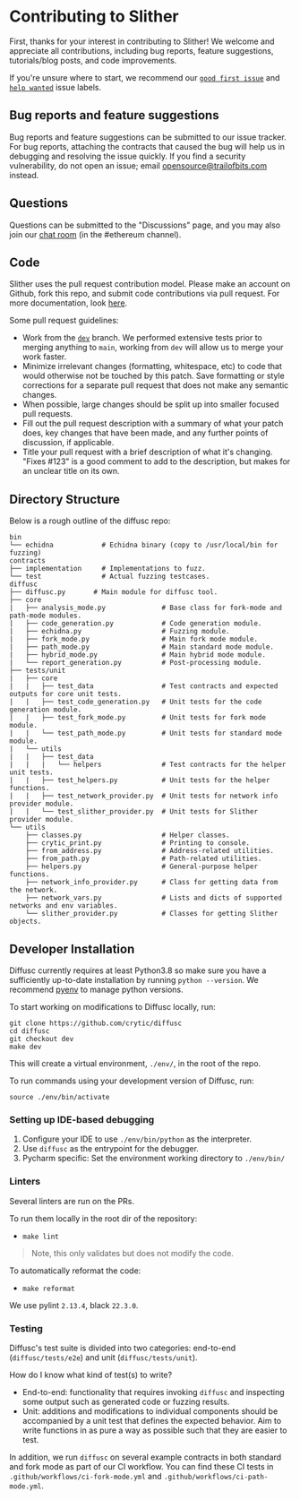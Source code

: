 # Contributing to Slither

First, thanks for your interest in contributing to Slither! We welcome and appreciate all contributions, including bug reports, feature suggestions, tutorials/blog posts, and code improvements.

If you're unsure where to start, we recommend our [`good first issue`](https://github.com/crytic/diffusc/issues?q=is%3Aopen+is%3Aissue+label%3A%22good+first+issue%22) and [`help wanted`](https://github.com/crytic/diffusc/issues?q=is%3Aissue+is%3Aopen+label%3A%22help+wanted%22) issue labels.

## Bug reports and feature suggestions

Bug reports and feature suggestions can be submitted to our issue tracker. For bug reports, attaching the contracts that caused the bug will help us in debugging and resolving the issue quickly. If you find a security vulnerability, do not open an issue; email opensource@trailofbits.com instead.

## Questions

Questions can be submitted to the "Discussions" page, and you may also join our [chat room](https://empireslacking.herokuapp.com/) (in the #ethereum channel).

## Code

Slither uses the pull request contribution model. Please make an account on Github, fork this repo, and submit code contributions via pull request. For more documentation, look [here](https://guides.github.com/activities/forking/).

Some pull request guidelines:

- Work from the [`dev`](https://github.com/crytic/diffusc/tree/dev) branch. We performed extensive tests prior to merging anything to `main`, working from `dev` will allow us to merge your work faster.
- Minimize irrelevant changes (formatting, whitespace, etc) to code that would otherwise not be touched by this patch. Save formatting or style corrections for a separate pull request that does not make any semantic changes.
- When possible, large changes should be split up into smaller focused pull requests.
- Fill out the pull request description with a summary of what your patch does, key changes that have been made, and any further points of discussion, if applicable.
- Title your pull request with a brief description of what it's changing. "Fixes #123" is a good comment to add to the description, but makes for an unclear title on its own.

## Directory Structure

Below is a rough outline of the diffusc repo:

```text
bin
└── echidna            # Echidna binary (copy to /usr/local/bin for fuzzing)
contracts
├── implementation     # Implementations to fuzz.
└── test               # Actual fuzzing testcases.
diffusc
├── diffusc.py       # Main module for diffusc tool.
├── core
|   ├── analysis_mode.py              # Base class for fork-mode and path-mode modules.
|   ├── code_generation.py            # Code generation module.
|   ├── echidna.py                    # Fuzzing module.
|   ├── fork_mode.py                  # Main fork mode module.
|   ├── path_mode.py                  # Main standard mode module.
|   ├── hybrid_mode.py                # Main hybrid mode module.
|   └── report_generation.py          # Post-processing module.
├── tests/unit
|   ├── core
|   |   ├── test_data                 # Test contracts and expected outputs for core unit tests.
|   |   ├── test_code_generation.py   # Unit tests for the code generation module.
|   |   ├── test_fork_mode.py         # Unit tests for fork mode module.
|   |   └── test_path_mode.py         # Unit tests for standard mode module.
|   └── utils
|   |   ├── test_data
|   |   |   └── helpers               # Test contracts for the helper unit tests.
|   |   ├── test_helpers.py           # Unit tests for the helper functions.
|   |   ├── test_network_provider.py  # Unit tests for network info provider module.
|   |   └── test_slither_provider.py  # Unit tests for Slither provider module.
└── utils
    ├── classes.py                    # Helper classes.
    ├── crytic_print.py               # Printing to console.
    ├── from_address.py               # Address-related utilities.
    ├── from_path.py                  # Path-related utilities.
    ├── helpers.py                    # General-purpose helper functions.
    ├── network_info_provider.py      # Class for getting data from the network.
    ├── network_vars.py               # Lists and dicts of supported networks and env variables.
    └── slither_provider.py           # Classes for getting Slither objects.
```

## Developer Installation

Diffusc currently requires at least Python3.8 so make sure you have a sufficiently up-to-date installation by running `python --version`. We recommend [pyenv](https://github.com/pyenv/pyenv) to manage python versions.

To start working on modifications to Diffusc locally, run:
```shell
git clone https://github.com/crytic/diffusc
cd diffusc
git checkout dev
make dev
```

This will create a virtual environment, `./env/`, in the root of the repo.

To run commands using your development version of Diffusc, run:

```shell
source ./env/bin/activate
```

### Setting up IDE-based debugging
1. Configure your IDE to use `./env/bin/python` as the interpreter.
2. Use `diffusc` as the entrypoint for the debugger.
3. Pycharm specific: Set the environment working directory to `./env/bin/`

### Linters

Several linters are run on the PRs.

To run them locally in the root dir of the repository:

- `make lint`

> Note, this only validates but does not modify the code.

To automatically reformat the code:

- `make reformat`

We use pylint `2.13.4`, black `22.3.0`.

### Testing

Diffusc's test suite is divided into two categories: end-to-end (`diffusc/tests/e2e`) and unit (`diffusc/tests/unit`).

How do I know what kind of test(s) to write?

- End-to-end: functionality that requires invoking `diffusc` and inspecting some output such as generated code or fuzzing results.
- Unit: additions and modifications to individual components should be accompanied by a unit test that defines the expected behavior. Aim to write functions in as pure a way as possible such that they are easier to test.

In addition, we run `diffusc` on several example contracts in both standard and fork mode as part of our CI workflow. You can find these CI tests in `.github/workflows/ci-fork-mode.yml` and `.github/workflows/ci-path-mode.yml`.